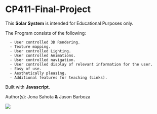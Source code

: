 # CP411-Final-Project
This **Solar System** is intended for Educational Purposes only.

The Program consists of the following:
```
  - User controlled 3D Rendering.
  - Texture mapping.
  - User controlled Lighting.
  - User controlled Animations.
  - User controlled navigation.
  - User controlled display of relevant information for the user.
  - Easy of use.
  - Aesthetically pleasing.
  - Additional features for teaching (Links).
```

Built with **Javascript**.


Author(s): Jona Sahota **&** Jason Barboza

![](https://i.gyazo.com/0c880f765a7cdbdd28e2784e4c0150f6.gif)
